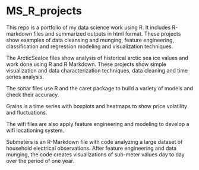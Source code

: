 # MS_R_projects
This repo is a portfolio of my data science work using R. It includes R-markdown files and summarized outputs in html format. These projects show examples of data cleansing and munging, feature engineering, classification and regression modeling and visualization techniques. 

The ArcticSeaIce files show analysis of historical arctic sea ice values and work done using R and R Markdown. These projects show simple visualization and data characterization techniques, data cleaning and time series analysis.

The sonar files use R and the caret package to build a variety of models and check their accuracy.

Grains is a time series with boxplots and heatmaps to show price volatility and fluctuations.

The wifi files are also apply feature engineering and modeling to develop a wifi locationing system.

Submeters is an R-Markdown file with code analyzing a large dataset of household electrical observations. After feature engineering and data munging, the code creates visualizations of sub-meter values day to day over the period of one year.
